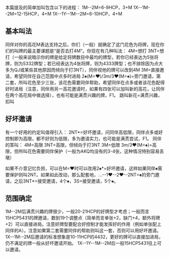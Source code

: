 本篇提及的简单加叫包含以下的进程：
1M--2M=6-9HCP，3+M
1X--1M--2M=12-15HCP，4+M
1X--1Y--1M--2M=6-10HCP，4+M

## 基本叫法
同伴对你的高花M表达支持之后，你们（一般）就确定了这门花色为将牌，现在你们的叫牌的最主要课题是“是否去打4M”。你现在有几种叫法：
4M=想打
3NT=想打（一般来说暗示你的牌是给定将牌数目中最均的牌型，若你已经表达为5张将牌，则为5332牌型；若已经表达为4张将牌，则为4333牌型；也不排除因为点大多为QJ或某些其他原因而倾向于打3NT），同伴视他的牌可以改到4M
3M=直接邀请，希望同伴在自己范围中点多时进局
2♠(M=♥)/3m/3♥(M=♠)=旁门邀请，第二套，所叫花色至少三张，该花色需要同伴帮助，希望同伴在点多或者该花色配得好时进局（注意，同伴用另一高花邀请时，如果有四张可以加叫新的高花，让同伴在两个高花局中做选择），也有可能是满贯兴趣的牌，F1。
跳叫新花=满贯兴趣，扣叫

## 好坏邀请
有一个好用的约定叫值得引入：
2NT\*=好坏邀请，问同伴高低限，同伴点多或好控制即为高限，都不好则为低限，多为邀请实力，也可能是满贯尝试，F1。
同伴的答叫：
4M=高限
3NT=高限，但倾向于打3NT
3M=低限
3m/3♥(M=♠)=高限，但所叫花色需要同伴保护（一般为AKQ均没有的3-4张，这种情况特别容易丢墩）

如果不介意记忆负担，可以在M=♥时可以改用2♠\*=好坏邀请，这样如果同伴♠需要保护则叫2NT。如果如此改动，那么配套地，...--1♥--2♥--2NT=♠的旁门邀请，之后3NT\*=接受邀请，4个♠，3S=接受邀请，5个♠。

## 范围确定
1M--2M后满贯兴趣的牌很少，一般20-21HCP的好牌型才考虑；一般而言15HCP5431的牌邀请，数到19个调整点（简单而言单张+2，缺门+4，额外将牌+2）可以直接进局。注意好牌型要配合好控制才能发挥好的作用（例如单张配上同伴的A）。注意如果第二套需要同伴的帮助则叫这一套，否则可以用好坏邀请。
1X--1M--2M后邀请的标准想象是10-11HCP的4432，更好的牌可以直接加进局，仍不满足的牌一般从好坏邀请开始。
1X--1Y--1M--2M后一般15HCP5431往上可以邀请。